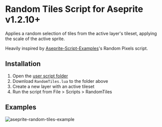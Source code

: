 # Random Tiles Script for Aseprite v1.2.10+

Applies a random selection of tiles from the active layer's tileset, applying the scale of the active sprite.

Heavily inspired by [Aseprite-Script-Examples](https://github.com/aseprite/Aseprite-Script-Examples)'s Random Pixels script.

## Installation

1. Open the [user script folder](https://community.aseprite.org/t/locate-user-scripts-folder/2170)
2. Download `RandomTiles.lua` to the folder above
3. Create a new layer with an active tileset
4. Run the script from File > Scripts > RandomTiles

## Examples

![aseprite-random-tiles-example](https://github.com/zbartl/aseprite-random-tiles/assets/5209490/2ae32adf-fb3b-4635-acc5-8d9fe8555614)

